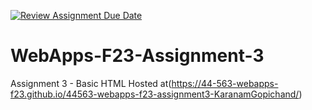 [![Review Assignment Due Date](https://classroom.github.com/assets/deadline-readme-button-24ddc0f5d75046c5622901739e7c5dd533143b0c8e959d652212380cedb1ea36.svg)](https://classroom.github.com/a/q2-Q7VCy)
# WebApps-F23-Assignment-3
Assignment 3 - Basic HTML
Hosted at(https://44-563-webapps-f23.github.io/44563-webapps-f23-assignment3-KaranamGopichand/)
